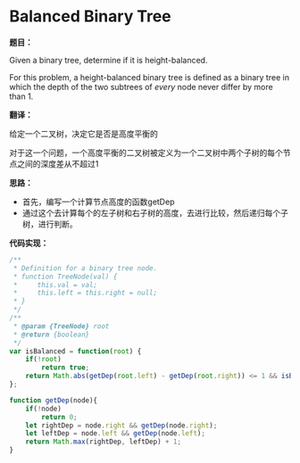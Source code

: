 # Balanced Binary Tree

**题目：**

Given a binary tree, determine if it is height-balanced.

For this problem, a height-balanced binary tree is defined as a binary tree in which the depth of the two subtrees of *every* node never differ by more than 1.

**翻译：**

给定一个二叉树，决定它是否是高度平衡的

对于这一个问题，一个高度平衡的二叉树被定义为一个二叉树中两个子树的每个节点之间的深度差从不超过1

**思路：**

* 首先，编写一个计算节点高度的函数getDep
* 通过这个去计算每个的左子树和右子树的高度，去进行比较，然后递归每个子树，进行判断。

**代码实现：**

```javascript
/**
 * Definition for a binary tree node.
 * function TreeNode(val) {
 *     this.val = val;
 *     this.left = this.right = null;
 * }
 */
/**
 * @param {TreeNode} root
 * @return {boolean}
 */
var isBalanced = function(root) {
    if(!root)
        return true;
    return Math.abs(getDep(root.left) - getDep(root.right)) <= 1 && isBalanced(root.left) && isBalanced(root.right);
};

function getDep(node){
    if(!node)
        return 0;
    let rightDep = node.right && getDep(node.right);
    let leftDep = node.left && getDep(node.left);
    return Math.max(rightDep, leftDep) + 1;
}
```

